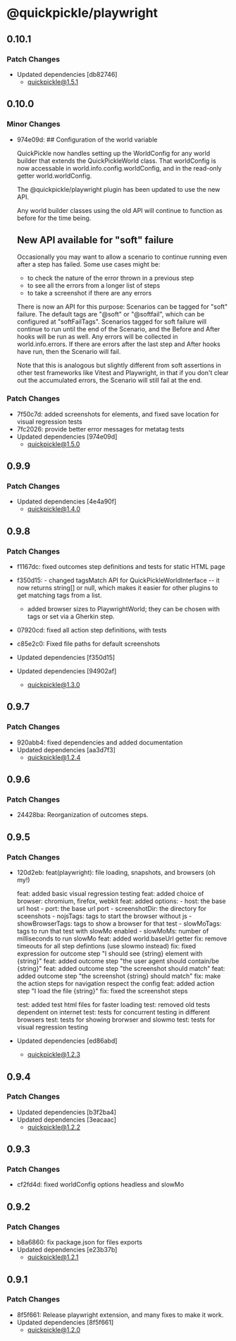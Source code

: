 # @quickpickle/playwright

## 0.10.1

### Patch Changes

- Updated dependencies [db82746]
  - quickpickle@1.5.1

## 0.10.0

### Minor Changes

- 974e09d: ## Configuration of the world variable

  QuickPickle now handles setting up the WorldConfig for any world builder
  that extends the QuickPickleWorld class. That worldConfig is now accessable
  in world.info.config.worldConfig, and in the read-only getter world.worldConfig.

  The @quickpickle/playwright plugin has been updated to use the new API.

  Any world builder classes using the old API will continue to function as before
  for the time being.

  ## New API available for "soft" failure

  Occasionally you may want to allow a scenario to continue running even after
  a step has failed. Some use cases might be:

  - to check the nature of the error thrown in a previous step
  - to see all the errors from a longer list of steps
  - to take a screenshot if there are any errors

  There is now an API for this purpose: Scenarios can be tagged for "soft" failure.
  The default tags are "@soft" or "@softfail", which can be configured at "softFailTags".
  Scenarios tagged for soft failure will continue to run until the end of the Scenario,
  and the Before and After hooks will be run as well. Any errors will be collected in
  world.info.errors. If there are errors after the last step and After hooks have run,
  then the Scenario will fail.

  Note that this is analogous but slightly different from soft assertions in other
  test frameworks like Vitest and Playwright, in that if you don't clear out the
  accumulated errors, the Scenario will still fail at the end.

### Patch Changes

- 7f50c7d: added screenshots for elements, and fixed save location for visual regression tests
- 7fc2026: provide better error messages for metatag tests
- Updated dependencies [974e09d]
  - quickpickle@1.5.0

## 0.9.9

### Patch Changes

- Updated dependencies [4e4a90f]
  - quickpickle@1.4.0

## 0.9.8

### Patch Changes

- f1167dc: fixed outcomes step definitions and tests for static HTML page
- f350d15: - changed tagsMatch API for QuickPickleWorldInterface -- it now returns string[] or null,
  which makes it easier for other plugins to get matching tags from a list.

  - added browser sizes to PlaywrightWorld; they can be chosen with tags or set via a Gherkin step.

- 07920cd: fixed all action step definitions, with tests
- c85e2c0: Fixed file paths for default screenshots
- Updated dependencies [f350d15]
- Updated dependencies [94902af]
  - quickpickle@1.3.0

## 0.9.7

### Patch Changes

- 920abb4: fixed dependencies and added documentation
- Updated dependencies [aa3d7f3]
  - quickpickle@1.2.4

## 0.9.6

### Patch Changes

- 24428ba: Reorganization of outcomes steps.

## 0.9.5

### Patch Changes

- 120d2eb: feat(playwright): file loading, snapshots, and browsers (oh my!)

  feat: added basic visual regression testing
  feat: added choice of browser: chromium, firefox, webkit
  feat: added options: - host: the base url host - port: the base url port - screenshotDir: the directory for sceenshots - nojsTags: tags to start the browser without js - showBrowserTags: tags to show a browser for that test - slowMoTags: tags to run that test with slowMo enabled - slowMoMs: number of milliseconds to run slowMo
  feat: added world.baseUrl getter
  fix: remove timeouts for all step defintions (use slowmo instead)
  fix: fixed expression for outcome step "I should see {string} element with {string}"
  feat: added outcome step "the user agent should contain/be {string}"
  feat: added outcome step "the screenshot should match"
  feat: added outcome step "the screenshot {string} should match"
  fix: make the action steps for navigation respect the config
  feat: added action step "I load the file {string}"
  fix: fixed the screenshot steps

  test: added test html files for faster loading
  test: removed old tests dependent on internet
  test: tests for concurrent testing in different browsers
  test: tests for showing brorwser and slowmo
  test: tests for visual regression testing

- Updated dependencies [ed86abd]
  - quickpickle@1.2.3

## 0.9.4

### Patch Changes

- Updated dependencies [b3f2ba4]
- Updated dependencies [3eacaac]
  - quickpickle@1.2.2

## 0.9.3

### Patch Changes

- cf2fd4d: fixed worldConfig options headless and slowMo

## 0.9.2

### Patch Changes

- b8a6860: fix package.json for files exports
- Updated dependencies [e23b37b]
  - quickpickle@1.2.1

## 0.9.1

### Patch Changes

- 8f5f661: Release playwright extension, and many fixes to make it work.
- Updated dependencies [8f5f661]
  - quickpickle@1.2.0
